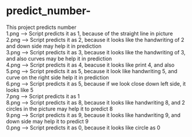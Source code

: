 # predict_number-
This project predicts number <br />
1.png --> Script predicts it as 1, because of the straight line in picture <br />
2.png --> Script predicts it as 2, because it looks like the handwriting of 2 and down side may help it in prediction <br />
3.png --> Script predicts it as 3, because it looks like the handwriting of 3, and also curves may be help it in prediction <br />
4.png --> Script predicts it as 4, beacuse it looks like print 4, and also <br />
5.png --> Script predicts it as 5, because it look like handwriting 5, and curve on the right side help it in prediction <br />
6.png --> Script predicts it as 5, because if we look close down left side, it looks like 5 <br />
7.png --> Script predicts it as 1<br />
8.png --> Script predicts it as 8, because it looks like handwriting 8, and 2 circles in the picture may help it to predict 8 <br />
9.png --> Script predicts it as 9, because it looks like handwriting 9, and down side may help it to predict 9 <br />
0.png --> Script predicts it as 0, because it looks like circle as 0 <br />
